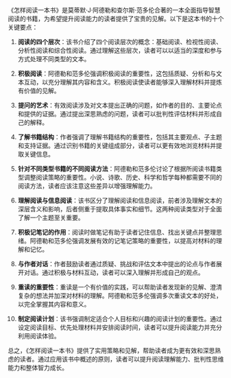 《怎样阅读一本书》是莫蒂默·J·阿德勒和查尔斯·范多伦合著的一本全面指导智慧阅读的书籍，为希望提升阅读能力的读者提供了宝贵的见解。以下是这本书的十个关键要点：

1. **阅读的四个层次**：该书介绍了四个阅读层次的概念：基础阅读、检视性阅读、分析性阅读和综合性阅读。通过理解这些层次，读者可以以适当的深度和参与方式处理不同类型的文本。

2. **积极阅读**：阿德勒和范多伦强调积极阅读的重要性，这包括质疑、分析和与文本互动，以充分理解其内容和含义。积极阅读使读者能够深入理解材料并提炼有价值的见解。

3. **提问的艺术**：有效阅读涉及对文本提出正确的问题，如作者的目的、主要论点和提供的证据。通过提出深思熟虑的问题，读者可以批判性评估材料并形成自己的解释。

4. **了解书籍结构**：作者强调了理解书籍结构的重要性，包括其主要观点、子主题和支持证据。通过识别书籍的关键组成部分，读者可以更有效地浏览材料并提取关键信息。

5. **针对不同类型书籍的不同阅读方法**：阿德勒和范多伦讨论了根据所阅读书籍类型调整阅读策略的重要性。小说、诗歌、历史、科学和哲学每种都需要不同的阅读方法，读者应该注意这些差异以增强理解能力。

6. **理解阅读与信息阅读**：该书区分了理解阅读和信息阅读，前者涉及理解文本的深层含义和影响，后者侧重于提取具体事实和细节。这两种阅读类型对于全面了解一个主题至关重要。

7. **积极记笔记的作用**：阅读时做笔记有助于读者记住信息、找出关键点并整理思绪。阿德勒和范多伦强调发展有效的记笔记策略的重要性，以提高对材料的理解和记忆。

8. **与作者对话**：作者鼓励读者通过质疑、挑战和评估文本中提出的论点与作者展开对话。通过积极与材料互动，读者可以深入理解并形成自己的观点。

9. **重读的重要性**：重读是一个有价值的实践，可以帮助读者发现新的见解、澄清复杂的想法并加深对材料的理解。阿德勒和范多伦强调多次重读文本的好处，以完全掌握其内容和意义。

10. **制定阅读计划**：该书强调制定适合个人目标和兴趣的阅读计划的重要性。通过设定阅读目标、优先处理材料并安排阅读时间，读者可以提升阅读能力并充分利用阅读体验。

总之，《怎样阅读一本书》提供了实用策略和见解，帮助读者成为更有效和深思熟虑的读者。通过应用该书中概述的原则，读者可以提升阅读理解能力、批判性思维能力和整体智力成长。